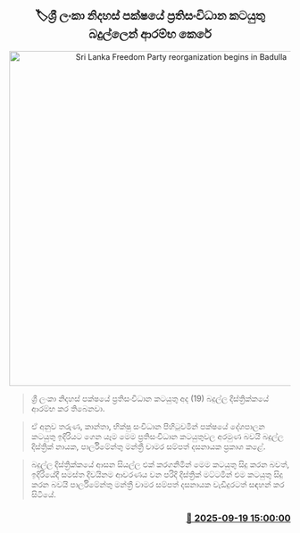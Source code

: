 <p align='center'><b><h2 align='center' title='Sri Lanka Freedom Party reorganization begins in Badulla'>🏷ශ්‍රී ලංකා නිදහස් පක්ෂයේ ප්‍රතිසංවිධාන කටයුතු බදුල්ලෙන් ආරම්භ කෙරේ</h2></b></p>
<p align='center'><img src='https://helakuru.sgp1.cdn.digitaloceanspaces.com/esana/images/lib/slfp-new-1-archived.jpg' width='600' alt='Sri Lanka Freedom Party reorganization begins in Badulla'></p>

> ශ්‍රී ලංකා නිදහස් පක්ෂයේ ප්‍රතිසංවිධාන කටයුතු අද (19) බදුල්ල දිස්ත්‍රික්කයේ ආරම්භ කර තිබෙනවා.

> ඒ අනුව තරුණ, කාන්තා, භික්ෂු සංවිධාන පිහිටුවමින් පක්ෂයේ දේශපාලන කටයුතු ඉදිරියට ගෙන යෑම මෙම ප්‍රතිසංවිධාන කටයුතුවල අරමුණ බවයි බදුල්ල දිස්ත්‍රික් නායක, පාර්ලිමේන්තු මන්ත්‍රී චාමර සම්පත් දසනායක ප්‍රකාශ කළේ.

> බදුල්ල දිස්ත්‍රික්කයේ ආසන සියල්ල එක් කරගනිමින් මෙම කටයුතු සිදු කරන බවත්, ඉදිරියේදී සමස්ත දිවයිනම ආවරණය වන පරිදි දිස්ත්‍රික් මට්ටමින් එම කටයුතු සිදු කරන බවයි පාර්ලිමේන්තු මන්ත්‍රී චාමර සම්පත් දසනායක වැඩිදුරටත් සඳහන් කර සිටියේ.



<h3 align='right'><a href='https://www.helakuru.lk/esana/p/113794/'>📅 2025-09-19 15:00:00</a></h3>
